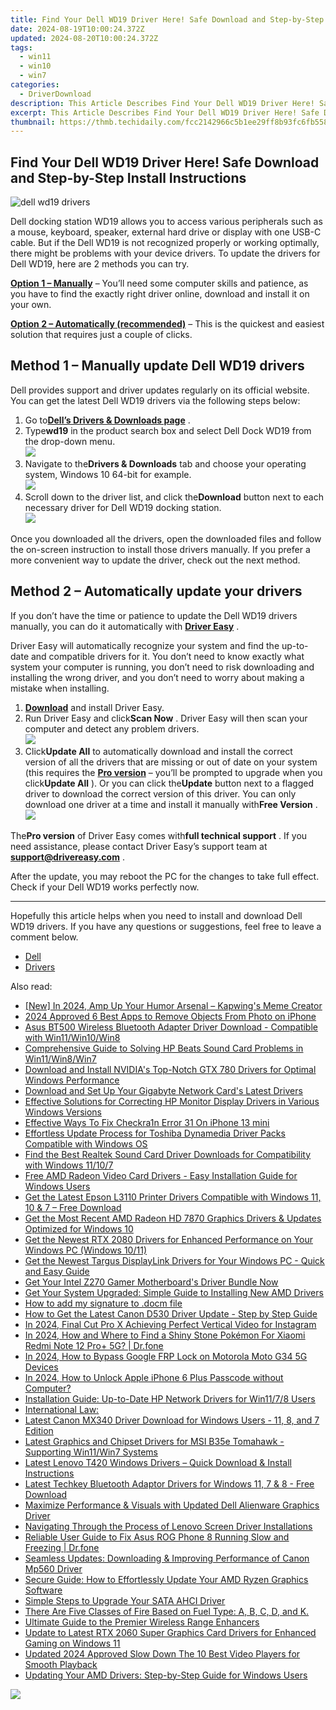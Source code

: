 ```yaml
---
title: Find Your Dell WD19 Driver Here! Safe Download and Step-by-Step Install Instructions.
date: 2024-08-19T10:00:24.372Z
updated: 2024-08-20T10:00:24.372Z
tags:
  - win11
  - win10
  - win7
categories:
  - DriverDownload
description: This Article Describes Find Your Dell WD19 Driver Here! Safe Download and Step-by-Step Install Instructions.
excerpt: This Article Describes Find Your Dell WD19 Driver Here! Safe Download and Step-by-Step Install Instructions.
thumbnail: https://thmb.techidaily.com/fcc2142966c5b1ee29ff8b93fc6fb55850db39c56e2485dc6f07b17bf29f5810.jpg
---
```


## Find Your Dell WD19 Driver Here! Safe Download and Step-by-Step Install Instructions

![dell wd19 drivers](https://images.drivereasy.com/wp-content/uploads/2022/04/dell-docking-station-wd19-drivers.jpg)

 Dell docking station WD19 allows you to access various peripherals such as a mouse, keyboard, speaker, external hard drive or display with one USB-C cable. But if the Dell WD19 is not recognized properly or working optimally, there might be problems with your device drivers. To update the drivers for Dell WD19, here are 2 methods you can try.

**[Option 1 – Manually](https://tools.techidaily.com/drivereasy/download/)**  – You’ll need some computer skills and patience, as you have to find the exactly right driver online, download and install it on your own.

**[Option 2 – Automatically (recommended)](https://www.drivereasy.com/knowledge/dell-wd19-drivers-download-and-installation/#method2)**  – This is the quickest and easiest solution that requires just a couple of clicks.

## Method 1 – Manually update Dell WD19 drivers

 Dell provides support and driver updates regularly on its official website. You can get the latest Dell WD19 drivers via the following steps below:

1. Go to[**Dell’s Drivers & Downloads page**](https://shop-links.co/link/?exclusive=1&publisher_slug=itechdaily19598&url=https%3A%2F%2Fwww.dell.com%2Fsupport%2Fhome%2Fen-us%3Fapp%3Ddrivers) .
2. Type**wd19** in the product search box and select Dell Dock WD19 from the drop-down menu.  
![](https://images.drivereasy.com/wp-content/uploads/2022/04/manual-update-1.jpg)
3. Navigate to the**Drivers & Downloads** tab and choose your operating system, Windows 10 64-bit for example.  
![](https://images.drivereasy.com/wp-content/uploads/2022/04/manual-update-2.jpg)
4. Scroll down to the driver list, and click the**Download** button next to each necessary driver for Dell WD19 docking station.  
![](https://images.drivereasy.com/wp-content/uploads/2022/04/manual-update-3.jpg)

 Once you downloaded all the drivers, open the downloaded files and follow the on-screen instruction to install those drivers manually. If you prefer a more convenient way to update the driver, check out the next method.

## Method 2 – Automatically update your drivers

 If you don’t have the time or patience to update the Dell WD19 drivers manually, you can do it automatically with **[Driver Easy](https://tools.techidaily.com/drivereasy/download/)**  .

 Driver Easy will automatically recognize your system and find the up-to-date and compatible drivers for it. You don’t need to know exactly what system your computer is running, you don’t need to risk downloading and installing the wrong driver, and you don’t need to worry about making a mistake when installing.

1. **[Download](https://tools.techidaily.com/drivereasy/download/)**  and install Driver Easy.
2. Run Driver Easy and click**Scan Now** . Driver Easy will then scan your computer and detect any problem drivers.  
![](https://images.drivereasy.com/wp-content/uploads/2022/04/2022-04-24_08-30-00.jpg)
3. Click**Update All** to automatically download and install the correct version of all the drivers that are missing or out of date on your system (this requires the **[Pro version](https://tools.techidaily.com/drivereasy/download/)**  – you’ll be prompted to upgrade when you click**Update All** ). Or you can click the**Update** button next to a flagged driver to download the correct version of this driver. You can only download one driver at a time and install it manually with**Free Version** .  
![](https://images.drivereasy.com/wp-content/uploads/2022/04/driver-easy-update.jpg)

 The**Pro version** of Driver Easy comes with**full technical support** . If you need assistance, please contact Driver Easy’s support team at [**support@drivereasy.com**](https://tools.techidaily.com/drivereasy/download/) .

 After the update, you may reboot the PC for the changes to take full effect. Check if your Dell WD19 works perfectly now.

---

 Hopefully this article helps when you need to install and download Dell WD19 drivers. If you have any questions or suggestions, feel free to leave a comment below.

* [Dell](https://tools.techidaily.com/drivereasy/download/)
* [Drivers](https://tools.techidaily.com/drivereasy/download/)

<ins class="adsbygoogle"
     style="display:block"
     data-ad-format="autorelaxed"
     data-ad-client="ca-pub-7571918770474297"
     data-ad-slot="1223367746"></ins>



<ins class="adsbygoogle"
     style="display:block"
     data-ad-client="ca-pub-7571918770474297"
     data-ad-slot="8358498916"
     data-ad-format="auto"
     data-full-width-responsive="true"></ins>

<span class="atpl-alsoreadstyle">Also read:</span>
<div><ul>
<li><a href="https://fox-info.techidaily.com/new-in-2024-amp-up-your-humor-arsenal-kapwings-meme-creator/"><u>[New] In 2024, Amp Up Your Humor Arsenal – Kapwing's Meme Creator</u></a></li>
<li><a href="https://extra-tips.techidaily.com/2024-approved-6-best-apps-to-remove-objects-from-photo-on-iphone/"><u>2024 Approved  6 Best Apps to Remove Objects From Photo on iPhone</u></a></li>
<li><a href="https://win-dash.techidaily.com/asus-bt500-wireless-bluetooth-adapter-driver-download-compatible-with-win11win10win8/"><u>Asus BT500 Wireless Bluetooth Adapter Driver Download - Compatible with Win11/Win10/Win8</u></a></li>
<li><a href="https://win-dash.techidaily.com/comprehensive-guide-to-solving-hp-beats-sound-card-problems-in-win11win8win7/"><u>Comprehensive Guide to Solving HP Beats Sound Card Problems in Win11/Win8/Win7</u></a></li>
<li><a href="https://win-dash.techidaily.com/download-and-install-nvidias-top-notch-gtx-780-drivers-for-optimal-windows-performance/"><u>Download and Install NVIDIA's Top-Notch GTX 780 Drivers for Optimal Windows Performance</u></a></li>
<li><a href="https://win-dash.techidaily.com/download-and-set-up-your-gigabyte-network-cards-latest-drivers/"><u>Download and Set Up Your Gigabyte Network Card's Latest Drivers</u></a></li>
<li><a href="https://win-dash.techidaily.com/effective-solutions-for-correcting-hp-monitor-display-drivers-in-various-windows-versions/"><u>Effective Solutions for Correcting HP Monitor Display Drivers in Various Windows Versions</u></a></li>
<li><a href="https://activate-lock.techidaily.com/effective-ways-to-fix-checkra1n-error-31-on-iphone-13-mini-by-drfone-ios/"><u>Effective Ways To Fix Checkra1n Error 31 On iPhone 13 mini</u></a></li>
<li><a href="https://win-dash.techidaily.com/effortless-update-process-for-toshiba-dynamedia-driver-packs-compatible-with-windows-os/"><u>Effortless Update Process for Toshiba Dynamedia Driver Packs Compatible with Windows OS</u></a></li>
<li><a href="https://win-dash.techidaily.com/find-the-best-realtek-sound-card-driver-downloads-for-compatibility-with-windows-11107/"><u>Find the Best Realtek Sound Card Driver Downloads for Compatibility with Windows 11/10/7</u></a></li>
<li><a href="https://win-dash.techidaily.com/free-amd-radeon-video-card-drivers-easy-installation-guide-for-windows-users/"><u>Free AMD Radeon Video Card Drivers - Easy Installation Guide for Windows Users</u></a></li>
<li><a href="https://win-dash.techidaily.com/get-the-latest-epson-l3110-printer-drivers-compatible-with-windows-11-10-and-7-free-download/"><u>Get the Latest Epson L3110 Printer Drivers Compatible with Windows 11, 10 & 7 – Free Download</u></a></li>
<li><a href="https://win-dash.techidaily.com/get-the-most-recent-amd-radeon-hd-7870-graphics-drivers-and-updates-optimized-for-windows-10/"><u>Get the Most Recent AMD Radeon HD 7870 Graphics Drivers & Updates Optimized for Windows 10</u></a></li>
<li><a href="https://win-dash.techidaily.com/get-the-newest-rtx-2080-drivers-for-enhanced-performance-on-your-windows-pc-windows-1011/"><u>Get the Newest RTX 2080 Drivers for Enhanced Performance on Your Windows PC (Windows 10/11)</u></a></li>
<li><a href="https://win-dash.techidaily.com/get-the-newest-targus-displaylink-drivers-for-your-windows-pc-quick-and-easy-guide/"><u>Get the Newest Targus DisplayLink Drivers for Your Windows PC - Quick and Easy Guide</u></a></li>
<li><a href="https://win-dash.techidaily.com/1722961778034-get-your-intel-z270-gamer-motherboards-driver-bundle-now/"><u>Get Your Intel Z270 Gamer Motherboard's Driver Bundle Now</u></a></li>
<li><a href="https://win-dash.techidaily.com/get-your-system-upgraded-simple-guide-to-installing-new-amd-drivers/"><u>Get Your System Upgraded: Simple Guide to Installing New AMD Drivers</u></a></li>
<li><a href="https://phone-solutions.techidaily.com/how-to-add-my-signature-to-docm-file-by-ldigisigner-sign-a-word-sign-a-word/"><u>How to add my signature to .docm file</u></a></li>
<li><a href="https://win-dash.techidaily.com/how-to-get-the-latest-canon-d530-driver-update-step-by-step-guide/"><u>How to Get the Latest Canon D530 Driver Update - Step by Step Guide</u></a></li>
<li><a href="https://instagram-video-files.techidaily.com/in-2024-final-cut-pro-x-achieving-perfect-vertical-video-for-instagram/"><u>In 2024, Final Cut Pro X  Achieving Perfect Vertical Video for Instagram</u></a></li>
<li><a href="https://change-location.techidaily.com/in-2024-how-and-where-to-find-a-shiny-stone-pokemon-for-xiaomi-redmi-note-12-proplus-5g-drfone-by-drfone-virtual-android/"><u>In 2024, How and Where to Find a Shiny Stone Pokémon For Xiaomi Redmi Note 12 Pro+ 5G? | Dr.fone</u></a></li>
<li><a href="https://android-frp.techidaily.com/in-2024-how-to-bypass-google-frp-lock-on-motorola-moto-g34-5g-devices-by-drfone-android/"><u>In 2024, How to Bypass Google FRP Lock on Motorola Moto G34 5G Devices</u></a></li>
<li><a href="https://ios-unlock.techidaily.com/in-2024-how-to-unlock-apple-iphone-6-plus-passcode-without-computer-by-drfone-ios/"><u>In 2024, How to Unlock Apple iPhone 6 Plus Passcode without Computer?</u></a></li>
<li><a href="https://win-dash.techidaily.com/installation-guide-up-to-date-hp-network-drivers-for-win1178-users/"><u>Installation Guide: Up-to-Date HP Network Drivers for Win11/7/8 Users</u></a></li>
<li><a href="https://win-dash.techidaily.com/1722971852129-international-law/"><u>International Law:</u></a></li>
<li><a href="https://win-dash.techidaily.com/latest-canon-mx340-driver-download-for-windows-users-11-8-and-7-edition/"><u>Latest Canon MX340 Driver Download for Windows Users - 11, 8, and 7 Edition</u></a></li>
<li><a href="https://win-dash.techidaily.com/latest-graphics-and-chipset-drivers-for-msi-b35e-tomahawk-supporting-win11win7-systems/"><u>Latest Graphics and Chipset Drivers for MSI B35e Tomahawk - Supporting Win11/Win7 Systems</u></a></li>
<li><a href="https://win-dash.techidaily.com/latest-lenovo-t420-windows-drivers-quick-download-and-install-instructions/"><u>Latest Lenovo T420 Windows Drivers – Quick Download & Install Instructions</u></a></li>
<li><a href="https://win-dash.techidaily.com/latest-techkey-bluetooth-adaptor-drivers-for-windows-11-7-and-8-free-download/"><u>Latest Techkey Bluetooth Adaptor Drivers for Windows 11, 7 & 8 - Free Download</u></a></li>
<li><a href="https://win-dash.techidaily.com/maximize-performance-and-visuals-with-updated-dell-alienware-graphics-driver/"><u>Maximize Performance & Visuals with Updated Dell Alienware Graphics Driver</u></a></li>
<li><a href="https://win-dash.techidaily.com/navigating-through-the-process-of-lenovo-screen-driver-installations/"><u>Navigating Through the Process of Lenovo Screen Driver Installations</u></a></li>
<li><a href="https://fix-guide.techidaily.com/reliable-user-guide-to-fix-asus-rog-phone-8-running-slow-and-freezing-drfone-by-drfone-fix-android-problems-fix-android-problems/"><u>Reliable User Guide to Fix Asus ROG Phone 8 Running Slow and Freezing | Dr.fone</u></a></li>
<li><a href="https://win-dash.techidaily.com/seamless-updates-downloading-and-improving-performance-of-canon-mp560-driver/"><u>Seamless Updates: Downloading & Improving Performance of Canon Mp560 Driver</u></a></li>
<li><a href="https://win-dash.techidaily.com/secure-guide-how-to-effortlessly-update-your-amd-ryzen-graphics-software/"><u>Secure Guide: How to Effortlessly Update Your AMD Ryzen Graphics Software</u></a></li>
<li><a href="https://win-dash.techidaily.com/simple-steps-to-upgrade-your-sata-ahci-driver/"><u>Simple Steps to Upgrade Your SATA AHCI Driver</u></a></li>
<li><a href="https://win-dash.techidaily.com/1722964151985-there-are-five-classes-of-fire-based-on-fuel-type-a-b-c-d-and-k/"><u>There Are Five Classes of Fire Based on Fuel Type: A, B, C, D, and K.</u></a></li>
<li><a href="https://buynow-info.techidaily.com/ultimate-guide-to-the-premier-wireless-range-enhancers/"><u>Ultimate Guide to the Premier Wireless Range Enhancers</u></a></li>
<li><a href="https://win-dash.techidaily.com/update-to-latest-rtx-2060-super-graphics-card-drivers-for-enhanced-gaming-on-windows-11/"><u>Update to Latest RTX 2060 Super Graphics Card Drivers for Enhanced Gaming on Windows 11</u></a></li>
<li><a href="https://video-creation-software.techidaily.com/updated-2024-approved-slow-down-the-10-best-video-players-for-smooth-playback/"><u>Updated 2024 Approved Slow Down The 10 Best Video Players for Smooth Playback</u></a></li>
<li><a href="https://win-dash.techidaily.com/updating-your-amd-drivers-step-by-step-guide-for-windows-users/"><u>Updating Your AMD Drivers: Step-by-Step Guide for Windows Users</u></a></li>
</ul></div>

<!-- affiliate ads begin -->
<a href="https://shop.systoolsgroup.com/affiliate.php?ACCOUNT=SYSTOOBY&AFFILIATE=108875&PATH=https%3A%2F%2Fwww.systoolsgroup.com%3FAFFILIATE%3D108875%26RESOURCE%3DSysTools%2BSQL%2BRecovery"><img src="https://www.systoolsgroup.com/box/sql-recovery.png" border="0"></a>
<!-- affiliate ads end -->